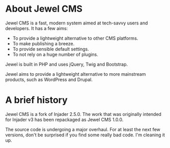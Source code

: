 # About Jewel CMS

Jewel CMS is a fast, modern system aimed at tech-savvy users and developers. It has a few aims:

 * To provide a lightweight alternative to other CMS platforms.
 * To make publishing a breeze.
 * To provide sensible default settings.
 * To not rely on a huge number of plugins.

Jewel is built in PHP and uses jQuery, Twig and Bootstrap.

Jewel aims to provide a lightweight alternative to more mainstream products, such as WordPress and Drupal.

# A brief history

Jewel CMS is a fork of Injader 2.5.0. The work that was originally intended for Injader v3 has been repackaged as
Jewel CMS 1.0.0.

The source code is undergoing a major overhaul. For at least the next few versions, don't be surprised if you find
some really bad code. I'm cleaning it up.
